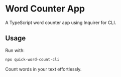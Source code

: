 # Word Counter App

A TypeScript word counter app using Inquirer for CLI.

## Usage

Run with:

```bash
npx quick-word-count-cli
```

Count words in your text effortlessly.
